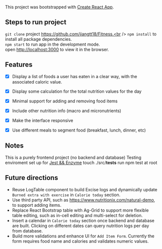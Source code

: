 This project was bootstrapped with [Create React App](https://github.com/facebook/create-react-app).

## Steps to run project

`git clone` project https://github.com/jiangtt18/Fitness.<br />
`npm install` to install all package dependencies.<br />
`npm start` to run app in the development mode.<br />
open [http://localhost:3000](http://localhost:3000) to view it in the browser.


## Features
- [x] Display a list of foods a user has eaten in a clear way, with the associated caloric value.
- [x] Display some calculation for the total nutrition values for the day
- [x] Minimal support for adding and removing food items
- [x] Include other nutrition info (macro and micronutrients)
- [x] Make the interface responsive
- [x] Use different meals to segment food (breakfast, lunch, dinner, etc)


## Notes
This is a purely frontend project (no backend and database)
Testing enviroment set up for [Jest && Enzyme](https://medium.com/@rossbulat/testing-in-react-with-jest-and-enzyme-an-introduction-99ce047dfcf8)
    touch ./src/__tests__
    run npm test at root
    

## Future directions
- Reuse LogTable component to build Excise logs and dynamically update `Burned extra with exercise` in `Calorie today` section.
- Use third party API, such as https://www.nutritionix.com/natural-demo, to support adding items.
- Replace React Bootstrap table with Ag-Grid to support more flexible table editing, such as in-cell editing and multi-select for deletion.
- Insert a calendar in `Calorie today` section once backend and database are built. Clicking on different dates can query nutrition logs per day from database.
- Build more validations and enhance UI for `Add Item Form`. Currently the form requires food name and calories and validates numeric values.  

 